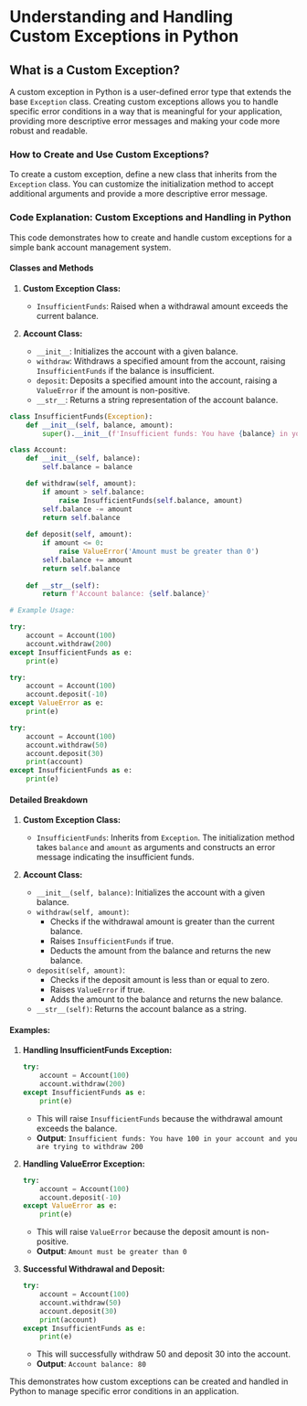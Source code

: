 # Understanding and Handling Custom Exceptions in Python

## What is a Custom Exception?

A custom exception in Python is a user-defined error type that extends the base `Exception` class. Creating custom exceptions allows you to handle specific error conditions in a way that is meaningful for your application, providing more descriptive error messages and making your code more robust and readable.

### How to Create and Use Custom Exceptions?

To create a custom exception, define a new class that inherits from the `Exception` class. You can customize the initialization method to accept additional arguments and provide a more descriptive error message. 

### Code Explanation: Custom Exceptions and Handling in Python

This code demonstrates how to create and handle custom exceptions for a simple bank account management system.

#### Classes and Methods

1. **Custom Exception Class:**
    - `InsufficientFunds`: Raised when a withdrawal amount exceeds the current balance.

2. **Account Class:**
    - `__init__`: Initializes the account with a given balance.
    - `withdraw`: Withdraws a specified amount from the account, raising `InsufficientFunds` if the balance is insufficient.
    - `deposit`: Deposits a specified amount into the account, raising a `ValueError` if the amount is non-positive.
    - `__str__`: Returns a string representation of the account balance.

```python
class InsufficientFunds(Exception):
    def __init__(self, balance, amount):
        super().__init__(f'Insufficient funds: You have {balance} in your account and you are trying to withdraw {amount}')

class Account:
    def __init__(self, balance):
        self.balance = balance

    def withdraw(self, amount):
        if amount > self.balance:
            raise InsufficientFunds(self.balance, amount)
        self.balance -= amount
        return self.balance
    
    def deposit(self, amount):
        if amount <= 0:
            raise ValueError('Amount must be greater than 0')
        self.balance += amount
        return self.balance
    
    def __str__(self):
        return f'Account balance: {self.balance}'

# Example Usage:

try:
    account = Account(100)
    account.withdraw(200)
except InsufficientFunds as e:
    print(e)

try:
    account = Account(100)
    account.deposit(-10)
except ValueError as e:
    print(e)

try:
    account = Account(100)
    account.withdraw(50)
    account.deposit(30)
    print(account)
except InsufficientFunds as e:
    print(e)
```

#### Detailed Breakdown

1. **Custom Exception Class:**
    - `InsufficientFunds`: Inherits from `Exception`. The initialization method takes `balance` and `amount` as arguments and constructs an error message indicating the insufficient funds.

2. **Account Class:**
    - `__init__(self, balance)`: Initializes the account with a given balance.
    - `withdraw(self, amount)`: 
      - Checks if the withdrawal amount is greater than the current balance.
      - Raises `InsufficientFunds` if true.
      - Deducts the amount from the balance and returns the new balance.
    - `deposit(self, amount)`:
      - Checks if the deposit amount is less than or equal to zero.
      - Raises `ValueError` if true.
      - Adds the amount to the balance and returns the new balance.
    - `__str__(self)`: Returns the account balance as a string.

#### Examples:

1. **Handling InsufficientFunds Exception:**
    ```python
    try:
        account = Account(100)
        account.withdraw(200)
    except InsufficientFunds as e:
        print(e)
    ```
    - This will raise `InsufficientFunds` because the withdrawal amount exceeds the balance.
    - **Output**: `Insufficient funds: You have 100 in your account and you are trying to withdraw 200`

2. **Handling ValueError Exception:**
    ```python
    try:
        account = Account(100)
        account.deposit(-10)
    except ValueError as e:
        print(e)
    ```
    - This will raise `ValueError` because the deposit amount is non-positive.
    - **Output**: `Amount must be greater than 0`

3. **Successful Withdrawal and Deposit:**
    ```python
    try:
        account = Account(100)
        account.withdraw(50)
        account.deposit(30)
        print(account)
    except InsufficientFunds as e:
        print(e)
    ```
    - This will successfully withdraw 50 and deposit 30 into the account.
    - **Output**: `Account balance: 80`

This demonstrates how custom exceptions can be created and handled in Python to manage specific error conditions in an application.
